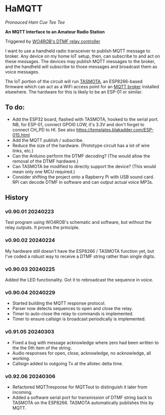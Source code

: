 # HaMQTT
_Pronouced Ham Cue Tee Tee_

**An MQTT Interface to an Amateur Radio Station**

Triggered by [WO4ROB's DTMF relay controller](http://51454.nodes.allstarlink.org/DTMF-Remote-Control.html)

I want to use a handheld radio transceiver to publish MQTT message to broker. Any device on my home IoT setup, then, can subscribe to and act on these messages. The devices may publish MQTT messages to the broker, and the handheld will subscribe to those messages and broadcast them as voice messages.

The IoT portion of the circuit will run [TASMOTA](https://tasmota.github.io/), an ESP8266-based firmware which can act as a WiFi access point for an [MQTT broker](https://en.wikipedia.org/wiki/MQTT) installed elsewhere. The hardware for this is likely to be an ESP-01 or similar.

## To do:
- Add the ESP32 board, flashed with TASMOTA, hooked to the serial port. NB, for ESP-01, connect GPOI0 LOW, it's 3.3V and don't forget to connect CH_PD to HI. See also https://templates.blakadder.com/ESP-01S.html
- Add the MQTT publish / subscribe.
- Reduce the size of the hardware. (Prototype circuit has a lot of wire links, etc.)
- Can the Arduino perform the DTMF decoding? (The would allow the removal of the DTMF hardware.)
- Can TASMOTA be modified to directly support the device? (This would mean only one MCU required.)
- Consider shifting the project onto a Rapberry Pi with USB sound card. RPi can decode DTMF in software and can output actual voice MP3s.

## History
### v0.90.01 20240223

Test program using WO4ROB's schematic and software, but without the relay outputs. It proves the principle.

### v0.90.02 20240224
My hardware still doesn't have the ESP8266 / TASMOTA function yet, but I've coded a robust way to receive a DTMF string rather than single digits. 

### v0.90.03 20240225

Added the LED functionality. Got it to rebroadcast the sequence in voice.

### v0.90.04 20240229

- Started building the MQTT response protocol.
- Parser now detects sequences to open and close the relay.
- Timer to auto-close the relay to commands is implemented.
- Timer to ensure callsign is broadcast periodically is implemented.

### v0.91.05 20240303

- Fixed a bug with message acknowledge where zero had been written to the the 0th item of the string.
- Audio responses for open, close, acknowledge, no acknowledge, all working.
- Callsign added to outgoing Tx at the allotec delta time.

### v0.92.06 20240306
- Refactored MQTTresponse for MQTTout to distinguish it later from incoming.
- Added a software serial port for transmission of DTMF string back to TASMOTA on the ESP8266. TASMOTA automatically publishes this by MQTT.

